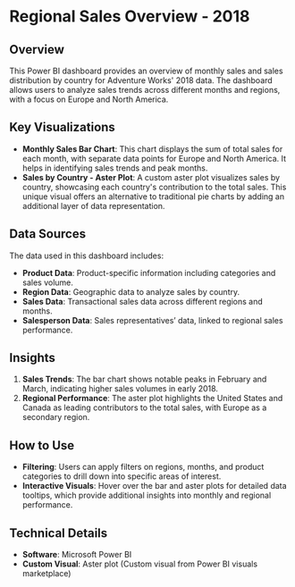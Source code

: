 # Regional Sales Overview - 2018

## Overview
This Power BI dashboard provides an overview of monthly sales and sales distribution by country for Adventure Works' 2018 data. The dashboard allows users to analyze sales trends across different months and regions, with a focus on Europe and North America.

## Key Visualizations
- **Monthly Sales Bar Chart**: This chart displays the sum of total sales for each month, with separate data points for Europe and North America. It helps in identifying sales trends and peak months.
- **Sales by Country - Aster Plot**: A custom aster plot visualizes sales by country, showcasing each country's contribution to the total sales. This unique visual offers an alternative to traditional pie charts by adding an additional layer of data representation.

## Data Sources
The data used in this dashboard includes:
- **Product Data**: Product-specific information including categories and sales volume.
- **Region Data**: Geographic data to analyze sales by country.
- **Sales Data**: Transactional sales data across different regions and months.
- **Salesperson Data**: Sales representatives’ data, linked to regional sales performance.

## Insights
1. **Sales Trends**: The bar chart shows notable peaks in February and March, indicating higher sales volumes in early 2018.
2. **Regional Performance**: The aster plot highlights the United States and Canada as leading contributors to the total sales, with Europe as a secondary region.

## How to Use
- **Filtering**: Users can apply filters on regions, months, and product categories to drill down into specific areas of interest.
- **Interactive Visuals**: Hover over the bar and aster plots for detailed data tooltips, which provide additional insights into monthly and regional performance.

## Technical Details
- **Software**: Microsoft Power BI
- **Custom Visual**: Aster plot (Custom visual from Power BI visuals marketplace)
